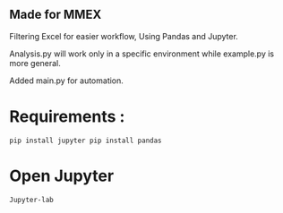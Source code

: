 
## Made for MMEX
 Filtering Excel for easier workflow, Using Pandas and Jupyter.
 
 Analysis.py will work only in a specific environment while example.py is more general.
 
 Added main.py for automation.
 
# Requirements :
`pip install jupyter
pip install pandas`

# Open Jupyter
`Jupyter-lab`
